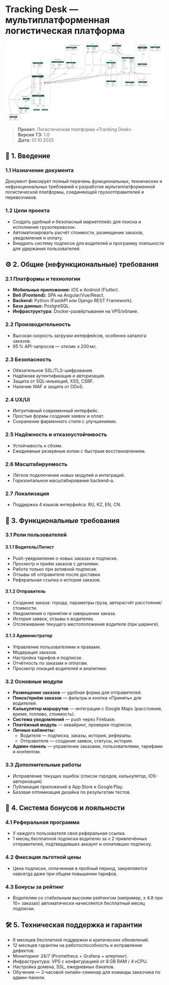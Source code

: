 # Tracking Desk — мультиплатформенная логистическая платформа

![Диаграмма моделей](src/graphs/all_models.png)

> **Проект:** Логистическая платформа «Tracking Desk»  
> **Версия ТЗ:** 1.0  
> **Дата:** 01.10.2025

## 📘 1. Введение

### 1.1 Назначение документа
Документ фиксирует полный перечень функциональных, технических и нефункциональных требований к разработке мультиплатформенной логистической платформы, соединяющей грузоотправителей и перевозчиков.

### 1.2 Цели проекта
- Создать удобный и безопасный маркетплейс для поиска и исполнения грузоперевозок.  
- Автоматизировать расчёт стоимости, размещение заказов, уведомления и оплату.  
- Внедрить систему подписок для водителей и программу лояльности для удержания пользователей.

## ⚙️ 2. Общие (нефункциональные) требования

### 2.1 Платформы и технологии
- **Мобильные приложения:** iOS и Android (Flutter).  
- **Веб (Frontend):** SPA на Angular/Vue/React.  
- **Backend:** Python (FastAPI или Django REST Framework).  
- **База данных:** PostgreSQL.  
- **Инфраструктура:** Docker-развёртывание на VPS/облаке.

### 2.2 Производительность
- Высокая скорость загрузки интерфейсов, особенно каталога заказов.  
- 95 % API-запросов — отклик ≤ 200 мс.

### 2.3 Безопасность
- Обязательное SSL/TLS-шифрование.  
- Надёжная аутентификация и авторизация.  
- Защита от SQL-инъекций, XSS, CSRF.  
- Наличие WAF и защита от DDoS.

### 2.4 UX/UI
- Интуитивный современный интерфейс.  
- Простые формы создания заявок и оплат.  
- Сохранение фирменного стиля с улучшениями.

### 2.5 Надёжность и отказоустойчивость
- Устойчивость к сбоям.  
- Ежедневные резервные копии с быстрым восстановлением.

### 2.6 Масштабируемость
- Лёгкое подключение новых модулей и интеграций.  
- Горизонтальное масштабирование backend-а.

### 2.7 Локализация
- Поддержка 4 языков интерфейса: RU, KZ, EN, CN.

## 🧭 3. Функциональные требования

### 3.1 Роли пользователей

#### 3.1.1 Водитель/Логист
- Push-уведомления о новых заказах и подписке.  
- Просмотр и приём заказов с деталями.  
- Работа только при активной подписке.  
- Отзывы об отправителе после доставки.  
- Реферальная ссылка и история заказов.

#### 3.1.2 Отправитель
- Создание заказа: города, параметры груза, авторасчёт расстояния/стоимости.  
- Уведомления о принятии и завершении заказа.  
- История заявок, отзывы о водителях.  
- Отслеживание текущего местоположения водителя (при шаринге).

#### 3.1.3 Администратор
- Управление пользователями и правами.  
- Модерация заказов.  
- Настройка тарифов и подписок.  
- Отчётность по заказам и оплатам.  
- Просмотр локаций водителей и аналитики.

### 3.2 Основные модули
- **Размещение заказов** — удобная форма для отправителей.  
- **Поиск/приём заказов** — фильтры и кнопка «Принять» для водителей.  
- **Калькулятор маршрутов** — интеграция с Google Maps (расстояние, время, топливо, стоимость).  
- **Система уведомлений** — push через Firebase.  
- **Платёжный модуль** — эквайринг, проверки подписок.  
- **Личные кабинеты:**  
  - Водителя — подписка, заказы, история, рефералы.  
  - Отправителя — создание заявок, статусы, история.  
- **Админ-панель** — управление заказами, пользователями, тарифами и контентом.

### 3.3 Дополнительные работы
- Исправление текущих ошибок (список городов, калькулятор, iOS-авторизация).  
- Публикация приложений в App Store и Google Play.  
- Базовая оптимизация дизайна по результатам тестов.

## 🎁 4. Система бонусов и лояльности

### 4.1 Реферальная программа
- У каждого пользователя своя реферальная ссылка.  
- 1 месяц бесплатной подписки водителю за ≥ 2 привлечённых отправителей, подтвердивших аккаунт и оплативших подписку.

### 4.2 Фиксация льготной цены
- Цена подписки, оплаченная в пробный период, закрепляется навсегда даже при общем повышении тарифов.

### 4.3 Бонусы за рейтинг
- Водителям со стабильным высоким рейтингом (например, ≥ 4.8 при 10+ заказах) автоматически начисляется бесплатный месяц подписки.

## 🛠️ 5. Техническая поддержка и гарантии
- 6 месяцев бесплатной поддержки и критических обновлений.  
- 12 месяцев гарантии на работоспособность и исправление дефектов.  
- Мониторинг 24/7 (Prometheus + Grafana + алертинг).  
- Инфраструктура: VPS c конфигурацией от 8 GB RAM / 4 vCPU.  
- Настройка домена, SSL, ежедневных бэкапов.  
- Обучение — 2‑часовой онлайн-семинар для команды заказчика по админ-панели.
